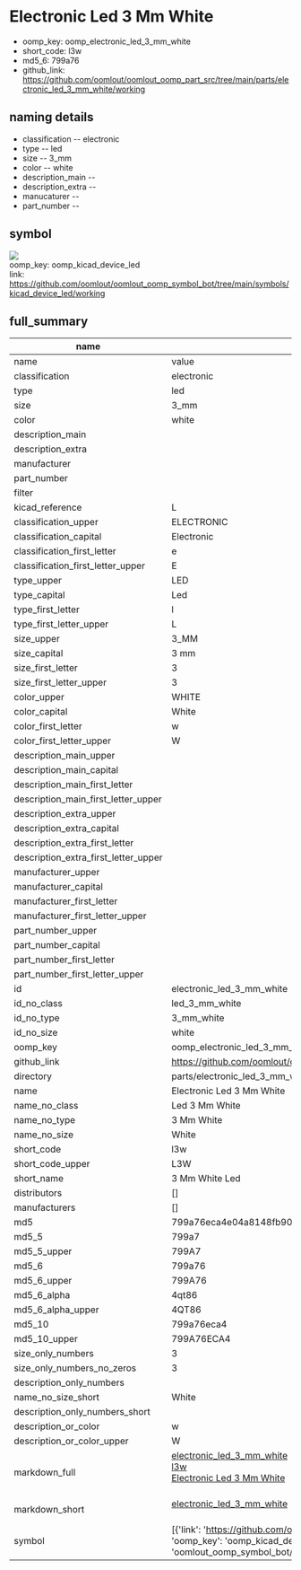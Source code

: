 # Electronic Led 3 Mm White

  
* oomp_key: oomp_electronic_led_3_mm_white 
* short_code: l3w
* md5_6: 799a76  
* github_link: https://github.com/oomlout/oomlout_oomp_part_src/tree/main/parts/electronic_led_3_mm_white/working  
## naming details
* classification -- electronic
* type -- led
* size -- 3_mm
* color -- white
* description_main -- 
* description_extra -- 
* manucaturer -- 
* part_number -- 



## symbol

![](symbol/{index}}/working/working_600.png)  
oomp_key: oomp_kicad_device_led  
link: https://github.com/oomlout/oomlout_oomp_symbol_bot/tree/main/symbols/kicad_device_led/working  


## full_summary
| name | value | 
| --- | --- | 
| name | value | 
| classification | electronic | 
| type | led | 
| size | 3_mm | 
| color | white | 
| description_main |  | 
| description_extra |  | 
| manufacturer |  | 
| part_number |  | 
| filter |  | 
| kicad_reference | L | 
| classification_upper | ELECTRONIC | 
| classification_capital | Electronic | 
| classification_first_letter | e | 
| classification_first_letter_upper | E | 
| type_upper | LED | 
| type_capital | Led | 
| type_first_letter | l | 
| type_first_letter_upper | L | 
| size_upper | 3_MM | 
| size_capital | 3 mm | 
| size_first_letter | 3 | 
| size_first_letter_upper | 3 | 
| color_upper | WHITE | 
| color_capital | White | 
| color_first_letter | w | 
| color_first_letter_upper | W | 
| description_main_upper |  | 
| description_main_capital |  | 
| description_main_first_letter |  | 
| description_main_first_letter_upper |  | 
| description_extra_upper |  | 
| description_extra_capital |  | 
| description_extra_first_letter |  | 
| description_extra_first_letter_upper |  | 
| manufacturer_upper |  | 
| manufacturer_capital |  | 
| manufacturer_first_letter |  | 
| manufacturer_first_letter_upper |  | 
| part_number_upper |  | 
| part_number_capital |  | 
| part_number_first_letter |  | 
| part_number_first_letter_upper |  | 
| id | electronic_led_3_mm_white | 
| id_no_class | led_3_mm_white | 
| id_no_type | 3_mm_white | 
| id_no_size | white | 
| oomp_key | oomp_electronic_led_3_mm_white | 
| github_link | https://github.com/oomlout/oomlout_oomp_part_src/tree/main/parts/electronic_led_3_mm_white/working | 
| directory | parts/electronic_led_3_mm_white | 
| name | Electronic Led 3 Mm White | 
| name_no_class | Led 3 Mm White | 
| name_no_type | 3 Mm White | 
| name_no_size | White | 
| short_code | l3w | 
| short_code_upper | L3W | 
| short_name | 3 Mm White Led | 
| distributors | [] | 
| manufacturers | [] | 
| md5 | 799a76eca4e04a8148fb90484fe20265 | 
| md5_5 | 799a7 | 
| md5_5_upper | 799A7 | 
| md5_6 | 799a76 | 
| md5_6_upper | 799A76 | 
| md5_6_alpha | 4qt86 | 
| md5_6_alpha_upper | 4QT86 | 
| md5_10 | 799a76eca4 | 
| md5_10_upper | 799A76ECA4 | 
| size_only_numbers | 3 | 
| size_only_numbers_no_zeros | 3 | 
| description_only_numbers |  | 
| name_no_size_short | White | 
| description_only_numbers_short |   | 
| description_or_color | w  | 
| description_or_color_upper | W  | 
| markdown_full | [electronic_led_3_mm_white](https://github.com/oomlout/oomlout_oomp_part_src/tree/main/parts/electronic_led_3_mm_white/working)<br>[l3w](https://github.com/oomlout/oomlout_oomp_part_src/tree/main/parts/electronic_led_3_mm_white/working)<br>[Electronic Led 3 Mm White](https://github.com/oomlout/oomlout_oomp_part_src/tree/main/parts/electronic_led_3_mm_white/working)<br><br> | 
| markdown_short | [electronic_led_3_mm_white](https://github.com/oomlout/oomlout_oomp_part_src/tree/main/parts/electronic_led_3_mm_white/working)<br><br> | 
| symbol | [{'link': 'https://github.com/oomlout/oomlout_oomp_symbol_bot/tree/main/symbols/kicad_device_led', 'oomp_key': 'oomp_kicad_device_led', 'directory': 'oomlout_oomp_symbol_bot/symbols/kicad_device_led//working/working.kicad_sym', 'index': 0}] | 
